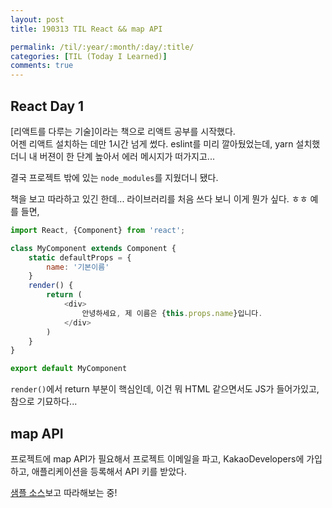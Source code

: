 ```yaml
---
layout: post
title: 190313 TIL React && map API

permalink: /til/:year/:month/:day/:title/
categories: [TIL (Today I Learned)]
comments: true
---
```


## **React Day 1**

[리액트를 다루는 기술]이라는 책으로 리액트 공부를 시작했다.  
어젠 리액트 설치하는 데만 1시간 넘게 썼다. eslint를 미리 깔아뒀었는데, yarn 설치했더니 내 버젼이 한 단계 높아서 에러 메시지가 떠가지고... 

결국 프로젝트 밖에 있는 `node_modules`를 지웠더니 됐다. 

책을 보고 따라하고 있긴 한데... 라이브러리를 처음 쓰다 보니 이게 뭔가 싶다. ㅎㅎ 예를 들면,

```javascript
import React, {Component} from 'react';

class MyComponent extends Component {
    static defaultProps = {
        name: '기본이름'
    }
    render() {
        return (
            <div>
                안녕하세요, 제 이름은 {this.props.name}입니다.
            </div>
        )
    }
}

export default MyComponent
```

`render()`에서 return 부분이 핵심인데, 이건 뭐 HTML 같으면서도 JS가 들어가있고, 참으로 기묘하다...  


## **map API**

프로젝트에 map API가 필요해서 프로젝트 이메일을 파고, KakaoDevelopers에 가입하고, 애플리케이션을 등록해서 API 키를 받았다. 

[샘플 소스](http://apis.map.daum.net/web/sample/keywordList/)보고 따라해보는 중!
